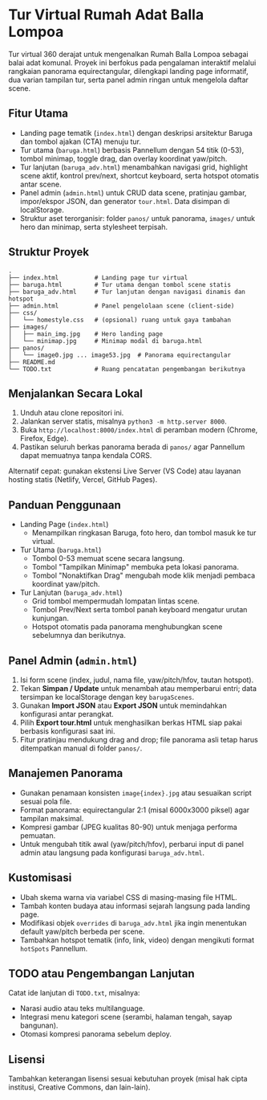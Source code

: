 # Tur Virtual Rumah Adat Balla Lompoa

Tur virtual 360 derajat untuk mengenalkan Rumah Balla Lompoa sebagai balai adat komunal. Proyek ini berfokus pada pengalaman interaktif melalui rangkaian panorama equirectangular, dilengkapi landing page informatif, dua varian tampilan tur, serta panel admin ringan untuk mengelola daftar scene.

## Fitur Utama

- Landing page tematik (`index.html`) dengan deskripsi arsitektur Baruga dan tombol ajakan (CTA) menuju tur.
- Tur utama (`baruga.html`) berbasis Pannellum dengan 54 titik (0-53), tombol minimap, toggle drag, dan overlay koordinat yaw/pitch.
- Tur lanjutan (`baruga_adv.html`) menambahkan navigasi grid, highlight scene aktif, kontrol prev/next, shortcut keyboard, serta hotspot otomatis antar scene.
- Panel admin (`admin.html`) untuk CRUD data scene, pratinjau gambar, impor/ekspor JSON, dan generator `tour.html`. Data disimpan di localStorage.
- Struktur aset terorganisir: folder `panos/` untuk panorama, `images/` untuk hero dan minimap, serta stylesheet terpisah.

## Struktur Proyek

```text
.
├── index.html          # Landing page tur virtual
├── baruga.html         # Tur utama dengan tombol scene statis
├── baruga_adv.html     # Tur lanjutan dengan navigasi dinamis dan hotspot
├── admin.html          # Panel pengelolaan scene (client-side)
├── css/
│   └── homestyle.css   # (opsional) ruang untuk gaya tambahan
├── images/
│   ├── main_img.jpg    # Hero landing page
│   └── minimap.jpg     # Minimap modal di baruga.html
├── panos/
│   └── image0.jpg ... image53.jpg  # Panorama equirectangular
├── README.md
└── TODO.txt            # Ruang pencatatan pengembangan berikutnya
```

## Menjalankan Secara Lokal

1. Unduh atau clone repositori ini.
2. Jalankan server statis, misalnya `python3 -m http.server 8000`.
3. Buka `http://localhost:8000/index.html` di peramban modern (Chrome, Firefox, Edge).
4. Pastikan seluruh berkas panorama berada di `panos/` agar Pannellum dapat memuatnya tanpa kendala CORS.

Alternatif cepat: gunakan ekstensi Live Server (VS Code) atau layanan hosting statis (Netlify, Vercel, GitHub Pages).

## Panduan Penggunaan

- Landing Page (`index.html`)
  - Menampilkan ringkasan Baruga, foto hero, dan tombol masuk ke tur virtual.
- Tur Utama (`baruga.html`)
  - Tombol 0-53 memuat scene secara langsung.
  - Tombol "Tampilkan Minimap" membuka peta lokasi panorama.
  - Tombol "Nonaktifkan Drag" mengubah mode klik menjadi pembaca koordinat yaw/pitch.
- Tur Lanjutan (`baruga_adv.html`)
  - Grid tombol mempermudah lompatan lintas scene.
  - Tombol Prev/Next serta tombol panah keyboard mengatur urutan kunjungan.
  - Hotspot otomatis pada panorama menghubungkan scene sebelumnya dan berikutnya.

## Panel Admin (`admin.html`)

1. Isi form scene (index, judul, nama file, yaw/pitch/hfov, tautan hotspot).
2. Tekan **Simpan / Update** untuk menambah atau memperbarui entri; data tersimpan ke localStorage dengan key `barugaScenes`.
3. Gunakan **Import JSON** atau **Export JSON** untuk memindahkan konfigurasi antar perangkat.
4. Pilih **Export tour.html** untuk menghasilkan berkas HTML siap pakai berbasis konfigurasi saat ini.
5. Fitur pratinjau mendukung drag and drop; file panorama asli tetap harus ditempatkan manual di folder `panos/`.

## Manajemen Panorama

- Gunakan penamaan konsisten `image{index}.jpg` atau sesuaikan script sesuai pola file.
- Format panorama: equirectangular 2:1 (misal 6000x3000 piksel) agar tampilan maksimal.
- Kompresi gambar (JPEG kualitas 80-90) untuk menjaga performa pemuatan.
- Untuk mengubah titik awal (yaw/pitch/hfov), perbarui input di panel admin atau langsung pada konfigurasi `baruga_adv.html`.

## Kustomisasi

- Ubah skema warna via variabel CSS di masing-masing file HTML.
- Tambah konten budaya atau informasi sejarah langsung pada landing page.
- Modifikasi objek `overrides` di `baruga_adv.html` jika ingin menentukan default yaw/pitch berbeda per scene.
- Tambahkan hotspot tematik (info, link, video) dengan mengikuti format `hotSpots` Pannellum.

## TODO atau Pengembangan Lanjutan

Catat ide lanjutan di `TODO.txt`, misalnya:
- Narasi audio atau teks multilanguage.
- Integrasi menu kategori scene (serambi, halaman tengah, sayap bangunan).
- Otomasi kompresi panorama sebelum deploy.

## Lisensi

Tambahkan keterangan lisensi sesuai kebutuhan proyek (misal hak cipta institusi, Creative Commons, dan lain-lain).
